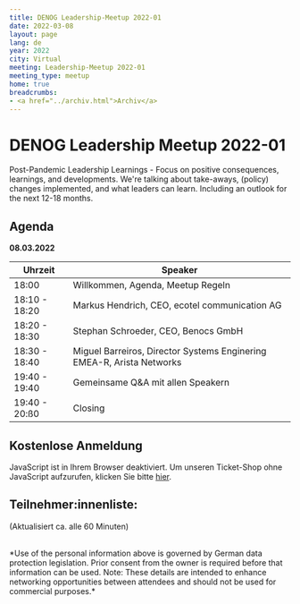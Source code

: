 ```yaml
---
title: DENOG Leadership-Meetup 2022-01
date: 2022-03-08
layout: page
lang: de
year: 2022
city: Virtual
meeting: Leadership-Meetup 2022-01
meeting_type: meetup
home: true
breadcrumbs:
- <a href="../archiv.html">Archiv</a>
---
```


# DENOG Leadership Meetup 2022-01

Post-Pandemic Leadership Learnings - Focus on positive consequences, learnings, and developments. 
We're talking about take-aways, (policy) changes implemented, and what leaders can learn. Including an 
outlook for the next 12-18 months.

## Agenda

**08.03.2022**

| Uhrzeit       | Speaker                                                                      |
| ------------- | ---------------------------------------------------------------------------- |
| 18:00         | Willkommen, Agenda, Meetup Regeln                                            |
| 18:10 - 18:20 | Markus Hendrich, CEO, ecotel communication AG |
| 18:20 - 18:30 | Stephan Schroeder, CEO, Benocs GmbH                           |
| 18:30 - 18:40 | Miguel Barreiros, Director Systems Enginering EMEA-R, Arista Networks                                  |
| 19:40 - 19:40 | Gemeinsame Q&A mit allen Speakern                                            |
| 19:40 - 20:ß0 | Closing                                                                      |

## Kostenlose Anmeldung

<pretix-widget event="https://pretix.eu/denog/denogleadership2022-01/"></pretix-widget>
<noscript>

   <div class="pretix-widget">
        <div class="pretix-widget-info-message">
            JavaScript ist in Ihrem Browser deaktiviert. Um unseren Ticket-Shop ohne JavaScript aufzurufen, klicken Sie bitte <a target="_blank" rel="noopener" href="https://pretix.eu/denog/denogleader2021-01/">hier</a>.
        </div>
    </div>
</noscript>

## Teilnehmer:innenliste:
(Aktualisiert ca. alle 60 Minuten)<br>

<br>
*Use of the personal information above is governed by German data protection legislation. Prior consent from the owner is required before that information can be used. Note: These details are intended to enhance networking opportunities between attendees and should not be used for commercial purposes.*


